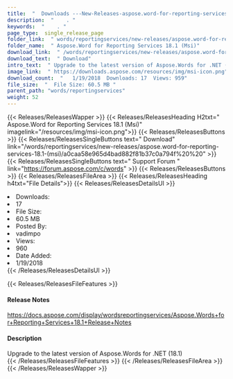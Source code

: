 ```yaml
---
title:  "  Downloads ---New-Releases-aspose.word-for-reporting-services-18.1-(msi) . " 
description:  "    . " 
keywords:  "    . " 
page_type:  single_release_page
folder_link:  " words/reportingservices/new-releases/aspose.word-for-reporting-services-18.1-(msi)/"
folder_name:  " Aspose.Word for Reporting Services 18.1 (Msi)"
download_link:  " /words/reportingservices/new-releases/aspose.word-for-reporting-services-18.1-(msi)/a0caa58e965d4bad882f81b37c0a794f"
download_text:  " Download"
intro_text:  " Upgrade to the latest version of Aspose.Words for .NET (18.1)"
image_link:  " https://downloads.aspose.com/resources/img/msi-icon.png"
download_count:  "   1/19/2018  Downloads: 17  Views: 959"
file_size:  "  File Size: 60.5 MB "
parent_path: "words/reportingservices"
weight: 52 
---
```


{{< Releases/ReleasesWapper >}}
  {{< Releases/ReleasesHeading H2txt=" Aspose.Word for Reporting Services 18.1 (Msi)" imagelink="/resources/img/msi-icon.png">}}
  {{< Releases/ReleasesButtons >}}
    {{< Releases/ReleasesSingleButtons text=" Download" link="/words/reportingservices/new-releases/aspose.word-for-reporting-services-18.1-(msi)/a0caa58e965d4bad882f81b37c0a794f%20%20" >}}
    {{< Releases/ReleasesSingleButtons text=" Support Forum " link="https://forum.aspose.com/c/words" >}}
  {{< Releases/ReleasesButtons >}}
  {{< Releases/ReleasesFileArea >}}
    {{< Releases/ReleasesHeading h4txt="File Details">}}
    {{< Releases/ReleasesDetailsUl >}}
             <li>Downloads:</li><li>17</li><li>File Size:</li><li>60.5 MB</li><li>Posted By:</li><li>vadimpo</li><li>Views:</li><li>960</li><li>Date Added:</li><li>1/19/2018</li>
    {{< /Releases/ReleasesDetailsUl >}}

  {{< Releases/ReleasesFileFeatures >}}
      <h4>Release Notes</h4><div><a href="https://docs.aspose.com/display/wordsreportingservices/Aspose.Words+for+Reporting+Services+18.1+Release+Notes">https://docs.aspose.com/display/wordsreportingservices/Aspose.Words+for+Reporting+Services+18.1+Release+Notes</a></div><h4>Description</h4><div class="HTMLDescription">Upgrade to the latest version of Aspose.Words for .NET (18.1)</div>
  {{< /Releases/ReleasesFileFeatures >}}
 {{< /Releases/ReleasesFileArea >}}
{{< /Releases/ReleasesWapper >}}


